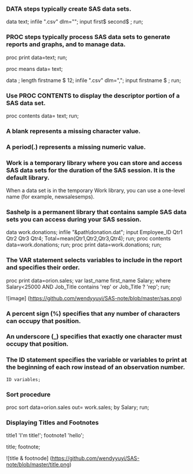
### DATA steps typically create SAS data sets.
data text;
  infile ".csv" dlm="";
  input first$ second$ ;
run;

### PROC steps typically process SAS data sets to generate reports and graphs, and to manage data.
proc print data=text;
run;
  
proc means data= text;


data  ;
  length firstname $ 12;
  infile ".csv" dlm=",";
  input firstname $ ;
run;

### Use PROC CONTENTS to display the descriptor portion of a SAS data set.

proc contents data= text;
run;

### A blank represents a missing character value.
### A period(.) represents a missing numeric value.

### Work is a temporary library where you can store and access SAS data sets for the duration of the SAS session. It is the default library.
When a data set is in the temporary Work library, you can use a one-level name (for example, newsalesemps).

### Sashelp is a permanent library that contains sample SAS data sets you can access during your SAS session.

data work.donations;
	infile "&path\donation.dat";
	input Employee_ID Qtr1 Qtr2 Qtr3 Qtr4;
	Total=mean(Qtr1,Qtr2,Qtr3,Qtr4); 
run;
proc contents data=work.donations;
run;
proc print data=work.donations; 
run;

### The VAR statement selects variables to include in the report and specifies their order.
proc print data=orion.sales;
  var last_name first_name Salary;
  where Salary<25000 AND Job_Title contains 'rep' or Job_Title ? 'rep';
run;

![image]
(https://github.com/wendyyuyi/SAS-note/blob/master/sas.png)

###  A percent sign (%) specifies that any number of characters can occupy that position.
###  An underscore (_) specifies that exactly one character must occupy that position.

### The ID statement specifies the variable or variables to print at the beginning of each row instead of an observation number.
	ID variables;
	
	
### Sort procedure
proc sort data=orion.sales
	  out= work.sales;
     by Salary;
run;

### Displaying Titles and Footnotes
title1 'I'm title!';
footnote1 'hello';



title;
footnote;

![title & footnode]
(https://github.com/wendyyuyi/SAS-note/blob/master/title.png)


